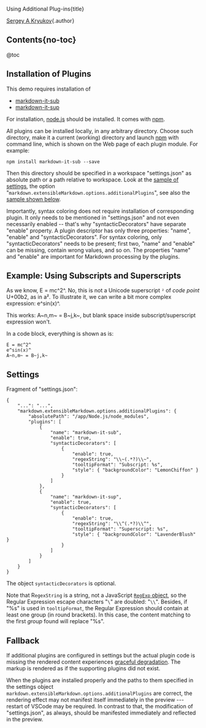 Using Additional Plug-ins{title}

[Sergey A Kryukov](http://www.sakryukov.org){.author}

## Contents{no-toc}

@toc

## Installation of Plugins

This demo requires installation of

* [markdown-it-sub](https://www.npmjs.com/package/markdown-it-sub)
* [markdown-it-sup](https://www.npmjs.com/package/markdown-it-sup)

For installation, [node.js](https://nodejs.org) should be installed. It comes with [npm](https://www.npmjs.com).

All plugins can be installed locally, in any arbitrary directory. Choose such directory, make it a current (working) directory and launch [npm](https://www.npmjs.com) with command line, which is shown on the Web page of each plugin module. For example:

```
npm install markdown-it-sub --save
```

Then this directory should be specified in a workspace "settings.json" as absolute path or a path relative to workspace. Look at the [sample of settings](https://github.com/SAKryukov/vscode-extensible-markdown/blob/master/docs/vscode-workspace-sample/.vscode/settings.json), the option "`markdown.extensibleMarkdown.options.additionalPlugins`", see also the [sample shown below](#heading-settings).

Importantly, syntax coloring does not require installation of corresponding plugin. It only needs to be mentioned in "settings.json" and not even necessarily enabled -- that's why "syntacticDecorators" have separate "enable" property. A plugin descriptor has only three properties: "name", "enable" and "syntacticDecorators". For syntax coloring, only "syntacticDecorators" needs to be present; first two, "name" and "enable" can be missing, contain wrong values, and so on.
The properties "name" and "enable" are important for Markdown processing by the plugins.

## Example: Using Subscripts and Superscripts

As we know, E = mc^2^. No, this is not a Unicode superscript `²` of *code point* U+00b2, as in a². To illustrate it, we can write a bit more complex expression: e^sin(x)^.

This works: A~n,m~ = B~j,k~, but blank space inside subscript/superscript expression won't.

In a code block, everything is shown as is:
```
E = mc^2^
e^sin(x)^
A~n,m~ = B~j,k~
```

## Settings
Fragment of "settings.json":
```
{
    "...": "...",
    "markdown.extensibleMarkdown.options.additionalPlugins": {
        "absolutePath": "/app/Node.js/node_modules",
        "plugins": [
            {
                "name": "markdown-it-sub",
                "enable": true,
                "syntacticDecorators": [
                    {
                        "enable": true,
                        "regexString": "\\~(.*?)\\~",
                        "tooltipFormat": "Subscript: %s",
                        "style": { "backgroundColor": "LemonChiffon" }
                    }
                ]
            },
            {
                "name": "markdown-it-sup",
                "enable": true,
                "syntacticDecorators": [
                    {
                        "enable": true,
                        "regexString": "\\^(.*?)\\^",
                        "tooltipFormat": "Superscript: %s",
                        "style": { "backgroundColor": "LavenderBlush" }
                    }
                ]
            }
        ]
    }
}
```

The object `syntacticDecorators` is optional.

Note that R`egexString` is a string, not a JavaScript [`RegExp` object](https://developer.mozilla.org/en-US/docs/Web/JavaScript/Reference/Global_Objects/RegExp), so the Regular Expression escape characters "`\`" are doubled: "`\\`". Besides, if "%s" is used in `tooltipFormat`, the Regular Expression should contain at least one group (in round brackets). In this case, the content matching to the first *group* found will replace "%s".

## Fallback

If additional plugins are configured in settings but the actual plugin code is missing the rendered content experiences [graceful degradation](https://en.wikipedia.org/w/index.php?title=Graceful_degradation&redirect=no). The markup is rendered as if the supporting plugins did not exist.

When the plugins are installed properly and the paths to them specified in the settings object `markdown.extensibleMarkdown.options.additionalPlugins` are correct, the rendering effect may not manifest itself immediately in the preview --- restart of VSCode may be required. In contrast to that, the modification of "settings.json", as always, should be manifested immediately and reflected in the preview.
